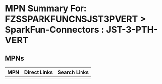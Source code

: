 



# MPN Summary For: FZSSPARKFUNCNSJST3PVERT > SparkFun-Connectors : JST-3-PTH-VERT

## MPNs
  

|MPN|Direct Links|Search Links|
| :--- | :--- | :--- |
||||
